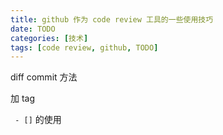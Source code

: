 ```yaml
---
title: github 作为 code review 工具的一些使用技巧
date: TODO
categories: [技术]
tags: [code review, github, TODO]
---
```


diff commit 方法

加 tag

` - []` 的使用
